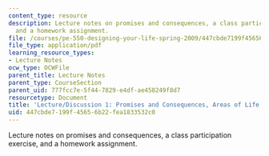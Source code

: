 ```yaml
---
content_type: resource
description: Lecture notes on promises and consequences, a class participation exercise,
  and a homework assignment.
file: /courses/pe-550-designing-your-life-spring-2009/447cbde7199f45656b22fea1833532c0_MITPE_550iap09_s09_lec01.pdf
file_type: application/pdf
learning_resource_types:
- Lecture Notes
ocw_type: OCWFile
parent_title: Lecture Notes
parent_type: CourseSection
parent_uid: 777fcc7e-5f44-7829-e4df-ae458249f8d7
resourcetype: Document
title: 'Lecture/Discussion 1: Promises and Consequences, Areas of Life'
uid: 447cbde7-199f-4565-6b22-fea1833532c0
---
```

Lecture notes on promises and consequences, a class participation exercise, and a homework assignment.

